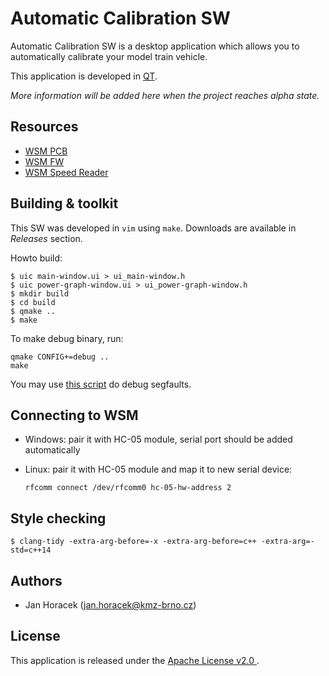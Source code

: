 # Automatic Calibration SW

Automatic Calibration SW is a desktop application which allows you to
automatically calibrate your model train vehicle.

This application is developed in [QT](https://www.qt.io/).

*More information will be added here when the project reaches alpha state.*

## Resources

 * [WSM PCB](https://github.com/kmzbrnoI/wsm-pcb)
 * [WSM FW](https://github.com/kmzbrnoI/wsm-fw)
 * [WSM Speed Reader](https://github.com/kmzbrnoI/wsm-speed-reader)

## Building & toolkit

This SW was developed in `vim` using `make`. Downloads are available in
*Releases* section.

Howto build:

```
$ uic main-window.ui > ui_main-window.h
$ uic power-graph-window.ui > ui_power-graph-window.h
$ mkdir build
$ cd build
$ qmake ..
$ make
```

To make debug binary, run:

```
qmake CONFIG+=debug ..
make
```

You may use [this script](https://serverfault.com/questions/61659/can-you-get-any-program-in-linux-to-print-a-stack-trace-if-it-segfaults) do debug segfaults.

## Connecting to WSM

 * Windows: pair it with HC-05 module, serial port should be added
   automatically
 * Linux: pair it with HC-05 module and map it to new serial device:

    ```
    rfcomm connect /dev/rfcomm0 hc-05-hw-address 2
    ```

## Style checking

```
$ clang-tidy -extra-arg-before=-x -extra-arg-before=c++ -extra-arg=-std=c++14
```

## Authors

 * Jan Horacek ([jan.horacek@kmz-brno.cz](mailto:jan.horacek@kmz-brno.cz))

## License

This application is released under the [Apache License v2.0
](https://www.apache.org/licenses/LICENSE-2.0).
